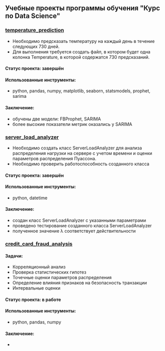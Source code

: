 ## Учебные проекты программы обучения "Курс по Data Science"

### [temperature_prediction](https://github.com/denis-42ds/innostage_labs/tree/innostage/temperature_prediction)
- Необходимо предсказать температуру на каждый день в течение следующих 730 дней.
- Для выполнения требуется создать файл, в котором будет одна колонка Temperature, в которой содержатся 730 предсказаний.
#### Статус проекта: завершён
#### Использованные инструменты: 
- python, pandas, numpy, matplotlib, seaborn, statsmodels, prophet, sarima
#### Заключение:
- обучены две модели: FBProphet, SARIMA
- более высокие показатели метрик оказались у SARIMA

### [server_load_analyzer](https://github.com/denis-42ds/innostage_labs/tree/innostage/server_load_analyzer)
- Необходимо создать класс ServerLoadAnalyzer для анализа распределения нагрузки на сервере с учетом времени и оценки параметров распределения Пуассона.
- Необходимо проверить работоспособность созданного класса
#### Статус проекта: завершён
#### Использованные инструменты:
- python, datetime
#### Заключение:
- создан класс ServerLoadAnalyzer с указанными параметрами
- проведено тестирование созданного класса ServerLoadAnalyzer
- полученное значение λ соответствует действительности

### [credit_card_fraud_analysis](https://github.com/denis-42ds/innostage_labs/tree/innostage/credit_card_fraud_analysis)
#### Задачи:
- Корреляционный анализ
- Проверка статистических гипотез
- Точечные оценки параметров распределения
- Определение влияния признаков на безопасность транзакции
- Интервальные оценки
#### Статус проекта: в работе
#### Использованные инструменты:
- python, pandas, numpy
#### Заключение:
- 
